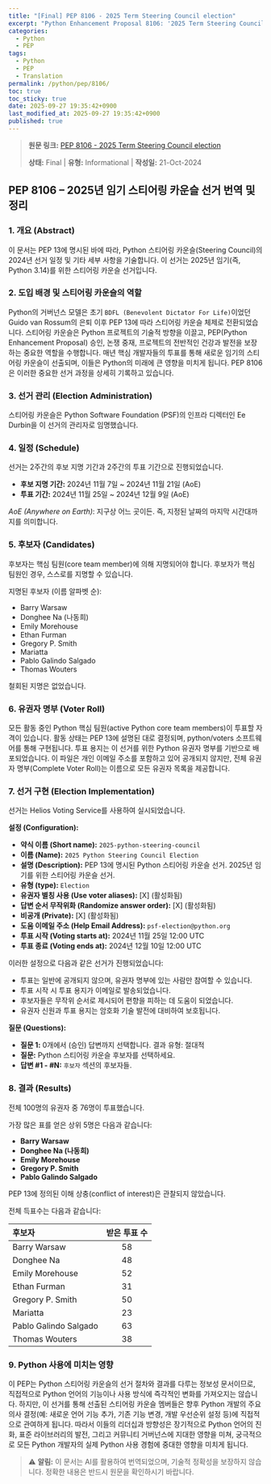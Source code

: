 ```yaml
---
title: "[Final] PEP 8106 - 2025 Term Steering Council election"
excerpt: "Python Enhancement Proposal 8106: '2025 Term Steering Council election'에 대한 한국어 번역입니다."
categories:
  - Python
  - PEP
tags:
  - Python
  - PEP
  - Translation
permalink: /python/pep/8106/
toc: true
toc_sticky: true
date: 2025-09-27 19:35:42+0900
last_modified_at: 2025-09-27 19:35:42+0900
published: true
---
```

> **원문 링크:** [PEP 8106 - 2025 Term Steering Council election](https://peps.python.org/pep-8106/)
>
> **상태:** Final | **유형:** Informational | **작성일:** 21-Oct-2024

## PEP 8106 – 2025년 임기 스티어링 카운슬 선거 번역 및 정리

### 1. 개요 (Abstract)

이 문서는 PEP 13에 명시된 바에 따라, Python 스티어링 카운슬(Steering Council)의 2024년 선거 일정 및 기타 세부 사항을 기술합니다. 이 선거는 2025년 임기(즉, Python 3.14)를 위한 스티어링 카운슬 선거입니다.

### 2. 도입 배경 및 스티어링 카운슬의 역할

Python의 거버넌스 모델은 초기 `BDFL (Benevolent Dictator For Life)`이었던 Guido van Rossum의 은퇴 이후 PEP 13에 따라 스티어링 카운슬 체제로 전환되었습니다. 스티어링 카운슬은 Python 프로젝트의 기술적 방향을 이끌고, PEP(Python Enhancement Proposal) 승인, 논쟁 중재, 프로젝트의 전반적인 건강과 발전을 보장하는 중요한 역할을 수행합니다. 매년 핵심 개발자들의 투표를 통해 새로운 임기의 스티어링 카운슬이 선출되며, 이들은 Python의 미래에 큰 영향을 미치게 됩니다. PEP 8106은 이러한 중요한 선거 과정을 상세히 기록하고 있습니다.

### 3. 선거 관리 (Election Administration)

스티어링 카운슬은 Python Software Foundation (PSF)의 인프라 디렉터인 Ee Durbin을 이 선거의 관리자로 임명했습니다.

### 4. 일정 (Schedule)

선거는 2주간의 후보 지명 기간과 2주간의 투표 기간으로 진행되었습니다.

*   **후보 지명 기간:** 2024년 11월 7일 ~ 2024년 11월 21일 (AoE)
*   **투표 기간:** 2024년 11월 25일 ~ 2024년 12월 9일 (AoE)

*AoE (Anywhere on Earth)*: 지구상 어느 곳이든. 즉, 지정된 날짜의 마지막 시간대까지를 의미합니다.

### 5. 후보자 (Candidates)

후보자는 핵심 팀원(core team member)에 의해 지명되어야 합니다. 후보자가 핵심 팀원인 경우, 스스로를 지명할 수 있습니다.

지명된 후보자 (이름 알파벳 순):

*   Barry Warsaw
*   Donghee Na (나동희)
*   Emily Morehouse
*   Ethan Furman
*   Gregory P. Smith
*   Mariatta
*   Pablo Galindo Salgado
*   Thomas Wouters

철회된 지명은 없었습니다.

### 6. 유권자 명부 (Voter Roll)

모든 활동 중인 Python 핵심 팀원(active Python core team members)이 투표할 자격이 있습니다. 활동 상태는 PEP 13에 설명된 대로 결정되며, python/voters 소프트웨어를 통해 구현됩니다. 투표 용지는 이 선거를 위한 Python 유권자 명부를 기반으로 배포되었습니다. 이 파일은 개인 이메일 주소를 포함하고 있어 공개되지 않지만, 전체 유권자 명부(Complete Voter Roll)는 이름으로 모든 유권자 목록을 제공합니다.

### 7. 선거 구현 (Election Implementation)

선거는 Helios Voting Service를 사용하여 실시되었습니다.

**설정 (Configuration):**

*   **약식 이름 (Short name):** `2025-python-steering-council`
*   **이름 (Name):** `2025 Python Steering Council Election`
*   **설명 (Description):** PEP 13에 명시된 Python 스티어링 카운슬 선거. 2025년 임기를 위한 스티어링 카운슬 선거.
*   **유형 (type):** `Election`
*   **유권자 별칭 사용 (Use voter aliases):** [X] (활성화됨)
*   **답변 순서 무작위화 (Randomize answer order):** [X] (활성화됨)
*   **비공개 (Private):** [X] (활성화됨)
*   **도움 이메일 주소 (Help Email Address):** `psf-election@python.org`
*   **투표 시작 (Voting starts at):** 2024년 11월 25일 12:00 UTC
*   **투표 종료 (Voting ends at):** 2024년 12월 10일 12:00 UTC

이러한 설정으로 다음과 같은 선거가 진행되었습니다:

*   투표는 일반에 공개되지 않으며, 유권자 명부에 있는 사람만 참여할 수 있습니다.
*   투표 시작 시 투표 용지가 이메일로 발송되었습니다.
*   후보자들은 무작위 순서로 제시되어 편향을 피하는 데 도움이 되었습니다.
*   유권자 신원과 투표 용지는 암호화 기술 발전에 대비하여 보호됩니다.

**질문 (Questions):**

*   **질문 1:** 0개에서 (승인) 답변까지 선택합니다. 결과 유형: 절대적
*   **질문:** Python 스티어링 카운슬 후보자를 선택하세요.
*   **답변 #1 - #N:** `후보자` 섹션의 후보자들.

### 8. 결과 (Results)

전체 100명의 유권자 중 76명이 투표했습니다.

가장 많은 표를 얻은 상위 5명은 다음과 같습니다:

*   **Barry Warsaw**
*   **Donghee Na (나동희)**
*   **Emily Morehouse**
*   **Gregory P. Smith**
*   **Pablo Galindo Salgado**

PEP 13에 정의된 이해 상충(conflict of interest)은 관찰되지 않았습니다.

전체 득표수는 다음과 같습니다:

| 후보자              | 받은 투표 수 |
| :------------------ | :----------: |
| Barry Warsaw        |      58      |
| Donghee Na          |      48      |
| Emily Morehouse     |      52      |
| Ethan Furman        |      31      |
| Gregory P. Smith    |      50      |
| Mariatta            |      23      |
| Pablo Galindo Salgado |      63      |
| Thomas Wouters      |      38      |

### 9. Python 사용에 미치는 영향

이 PEP는 Python 스티어링 카운슬의 선거 절차와 결과를 다루는 정보성 문서이므로, 직접적으로 Python 언어의 기능이나 사용 방식에 즉각적인 변화를 가져오지는 않습니다. 하지만, 이 선거를 통해 선출된 스티어링 카운슬 멤버들은 향후 Python 개발의 주요 의사 결정(예: 새로운 언어 기능 추가, 기존 기능 변경, 개발 우선순위 설정 등)에 직접적으로 관여하게 됩니다. 따라서 이들의 리더십과 방향성은 장기적으로 Python 언어의 진화, 표준 라이브러리의 발전, 그리고 커뮤니티 거버넌스에 지대한 영향을 미쳐, 궁극적으로 모든 Python 개발자의 실제 Python 사용 경험에 중대한 영향을 미치게 됩니다.

> ⚠️ **알림:** 이 문서는 AI를 활용하여 번역되었으며, 기술적 정확성을 보장하지 않습니다. 정확한 내용은 반드시 원문을 확인하시기 바랍니다.